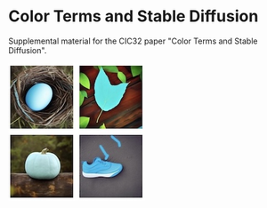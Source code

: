 # Color Terms and Stable Diffusion

Supplemental material for the CIC32 paper "Color Terms and Stable Diffusion".

<img src="images/CIC32-color_terms_and_stable_diffusion-blues.jpg">
